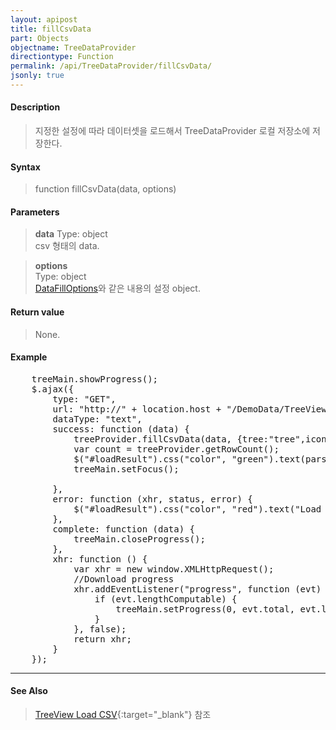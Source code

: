 ```yaml
---
layout: apipost
title: fillCsvData
part: Objects
objectname: TreeDataProvider
directiontype: Function
permalink: /api/TreeDataProvider/fillCsvData/
jsonly: true
---
```



#### Description

> 지정한 설정에 따라 데이터셋을 로드해서 TreeDataProvider 로컬 저장소에 저장한다. 

#### Syntax

> function fillCsvData(data, options)

#### Parameters

> **data**
> Type: object  
> csv 형태의 data.  

> **options**  
> Type: object    
> [DataFillOptions](/api/types/DataFillOptions/)와 같은 내용의 설정 object.    

#### Return value

> None.   

#### Example

<pre class="prettyprint">
    treeMain.showProgress();
    $.ajax({
        type: "GET",
        url: "http://" + location.host + "/DemoData/TreeViewCsvData.txt?__time__=" + new Date().getTime(),
        dataType: "text",
        success: function (data) {
            treeProvider.fillCsvData(data, {tree:"tree",icon:"icon",quoted:true, start:1});
            var count = treeProvider.getRowCount();
            $("#loadResult").css("color", "green").text(parseInt(count).toLocaleString() + " rows loaded.").show();
            treeMain.setFocus();
 
        },
        error: function (xhr, status, error) {
            $("#loadResult").css("color", "red").text("Load failed: " + message).show();
        },
        complete: function (data) {
            treeMain.closeProgress();
        },
        xhr: function () {
            var xhr = new window.XMLHttpRequest();
            //Download progress
            xhr.addEventListener("progress", function (evt) {
                if (evt.lengthComputable) {
                    treeMain.setProgress(0, evt.total, evt.loaded);
                }
            }, false);
            return xhr;
        }
    });
</pre>

---
#### See Also

> [TreeView Load CSV](http://demo.realgrid.net/Demo/TreeLoadCsvData){:target="_blank"} 참조    